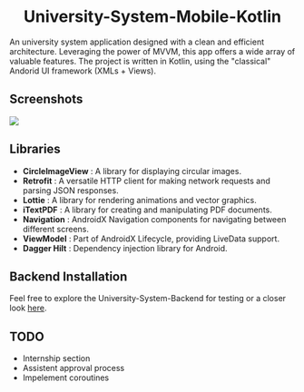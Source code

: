 
<h1 align="center">University-System-Mobile-Kotlin</h1>
An university system application designed with a clean and efficient architecture. Leveraging the power of MVVM, this app offers a wide array of valuable features.
The project is written in Kotlin, using the "classical" Andorid UI framework (XMLs + Views).

## Screenshots
<img src="screenshots/screenshots.png?raw=true"/>

## Libraries


 - **CircleImageView** : A library for displaying circular images.
 - **Retrofit** : A versatile HTTP client for making network requests and parsing JSON responses.
 - **Lottie** : A library for rendering animations and vector graphics.
 - **iTextPDF** : A library for creating and manipulating PDF documents.
 - **Navigation** : AndroidX Navigation components for navigating between different screens.
 - **ViewModel** : Part of AndroidX Lifecycle, providing LiveData support.
 - **Dagger Hilt** : Dependency injection library for Android.

## Backend Installation
 Feel free to explore the University-System-Backend for testing or a closer look <a href="https://github.com/SabirHalil/University-System-Backend">here</a>.

## TODO
- Internship section
- Assistent approval process
- Impelement coroutines
  
  



 




